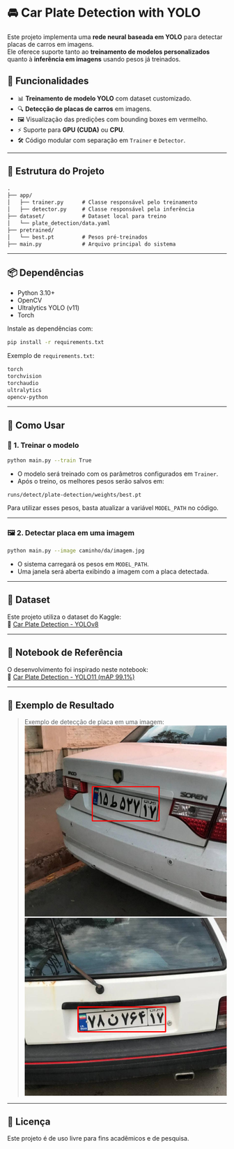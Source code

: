 # 🚘 Car Plate Detection with YOLO  

Este projeto implementa uma **rede neural baseada em YOLO** para detectar placas de carros em imagens.  
Ele oferece suporte tanto ao **treinamento de modelos personalizados** quanto à **inferência em imagens** usando pesos já treinados.  

## 📌 Funcionalidades  

- 📊 **Treinamento de modelo YOLO** com dataset customizado.  
- 🔍 **Detecção de placas de carros** em imagens.  
- 🖼️ Visualização das predições com bounding boxes em vermelho.  
- ⚡ Suporte para **GPU (CUDA)** ou **CPU**.  
- 🛠️ Código modular com separação em `Trainer` e `Detector`.  

---

## 📂 Estrutura do Projeto  

```
.
├── app/
│   ├── trainer.py      # Classe responsável pelo treinamento
│   ├── detector.py     # Classe responsável pela inferência
├── dataset/            # Dataset local para treino
│   └── plate_detection/data.yaml
├── pretrained/
│   └── best.pt         # Pesos pré-treinados
├── main.py             # Arquivo principal do sistema
```

---

## 📦 Dependências  

- Python 3.10+  
- OpenCV  
- Ultralytics YOLO (v11)  
- Torch  

Instale as dependências com:  

```bash
pip install -r requirements.txt
```

Exemplo de `requirements.txt`:  

```
torch
torchvision
torchaudio
ultralytics
opencv-python
```

---

## 🚀 Como Usar  

### 🔧 1. Treinar o modelo  

```bash
python main.py --train True
```

- O modelo será treinado com os parâmetros configurados em `Trainer`.  
- Após o treino, os melhores pesos serão salvos em:  

```
runs/detect/plate-detection/weights/best.pt
```

Para utilizar esses pesos, basta atualizar a variável `MODEL_PATH` no código.  

---

### 🖼️ 2. Detectar placa em uma imagem  

```bash
python main.py --image caminho/da/imagem.jpg
```

- O sistema carregará os pesos em `MODEL_PATH`.  
- Uma janela será aberta exibindo a imagem com a placa detectada.  

---

## 🧠 Dataset  

Este projeto utiliza o dataset do Kaggle:  
📌 [Car Plate Detection - YOLOv8](https://www.kaggle.com/datasets/nimapourmoradi/car-plate-detection-yolov8)  

---

## 📒 Notebook de Referência  

O desenvolvimento foi inspirado neste notebook:  
📌 [Car Plate Detection - YOLO11 (mAP 99.1%)](https://www.kaggle.com/code/bilalakgz/car-plate-detection-yolo11-map-99-1)  

---

## 🎯 Exemplo de Resultado  

> Exemplo de detecção de placa em uma imagem:  
![Resultado da Detecção](detection1.png)
![alt text](detection2.png)
---

## 📜 Licença  

Este projeto é de uso livre para fins acadêmicos e de pesquisa.  
